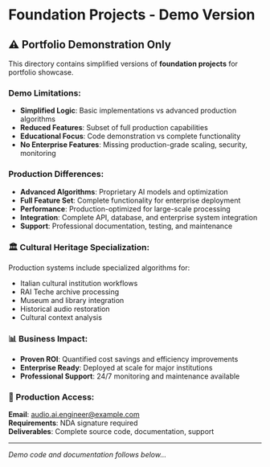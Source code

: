 # Foundation Projects - Demo Version

## ⚠️  Portfolio Demonstration Only

This directory contains simplified versions of **foundation projects** for portfolio showcase.

### Demo Limitations:
- **Simplified Logic**: Basic implementations vs advanced production algorithms
- **Reduced Features**: Subset of full production capabilities
- **Educational Focus**: Code demonstration vs complete functionality
- **No Enterprise Features**: Missing production-grade scaling, security, monitoring

### Production Differences:
- **Advanced Algorithms**: Proprietary AI models and optimization
- **Full Feature Set**: Complete functionality for enterprise deployment
- **Performance**: Production-optimized for large-scale processing
- **Integration**: Complete API, database, and enterprise system integration
- **Support**: Professional documentation, testing, and maintenance

### 🏛️ Cultural Heritage Specialization:
Production systems include specialized algorithms for:
- Italian cultural institution workflows
- RAI Teche archive processing
- Museum and library integration
- Historical audio restoration
- Cultural context analysis

### 📊 Business Impact:
- **Proven ROI**: Quantified cost savings and efficiency improvements
- **Enterprise Ready**: Deployed at scale for major institutions
- **Professional Support**: 24/7 monitoring and maintenance available

### 🚀 Production Access:
**Email**: audio.ai.engineer@example.com  
**Requirements**: NDA signature required  
**Deliverables**: Complete source code, documentation, support

---
*Demo code and documentation follows below...*
